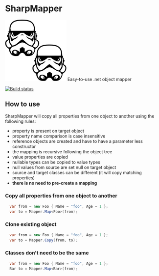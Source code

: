 # SharpMapper
<img src="https://github.com/SharpTools/SharpMapper/raw/master/sharpmapper.png" />
Easy-to-use .net object mapper

[![Build status](https://ci.appveyor.com/api/projects/status/emai3jlku1qihpr4?svg=true)](https://ci.appveyor.com/project/Andre/sharpmapper)

## How to use

SharpMapper will copy all properties from one object to another using the following rules:

 - property is present on target object
 - property name comparison is case insensitive
 - reference objects are created and have to have a parameter less constructor
 - the mapping is recursive following the object tree
 - value properties are copied
 - nullable types can be copied to value types
 - null values from source are set null on target object
 - source and target classes can be different (it will copy matching properties)
 - **there is no need to pre-create a mapping**
 

### Copy all properties from one object to another
```cs
  var from = new Foo { Name = "foo", Age = 1 };
  var to = Mapper.Map<Foo>(from);
```

### Clone existing object
```cs
  var from = new Foo { Name = "foo", Age = 1 };
  var to = Mapper.Copy(from, to);
```

### Classes don't need to be the same 
```cs
  var from = new Foo { Name = "foo", Age = 1 };
  Bar to = Mapper.Map<Bar>(from);
```
